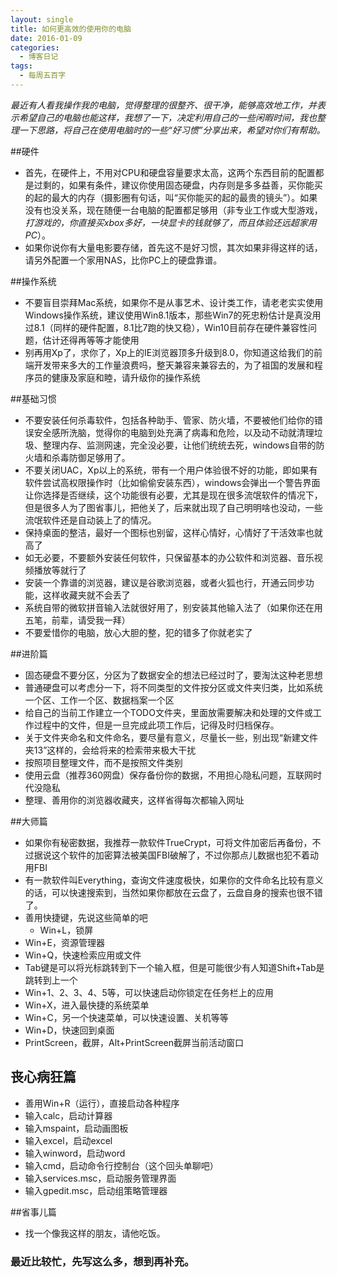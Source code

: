 ```yaml
---
layout: single
title: 如何更高效的使用你的电脑
date: 2016-01-09
categories:
  - 博客日记
tags:
  - 每周五百字
--- 
```

*最近有人看我操作我的电脑，觉得整理的很整齐、很干净，能够高效地工作，并表示希望自己的电脑也能这样，我想了一下，决定利用自己的一些闲暇时间，我也整理一下思路，将自己在使用电脑时的一些“好习惯”分享出来，希望对你们有帮助。*

##硬件
 - 首先，在硬件上，不用对CPU和硬盘容量要求太高，这两个东西目前的配置都是过剩的，如果有条件，建议你使用固态硬盘，内存则是多多益善，买你能买的起的最大的内存（摄影圈有句话，叫“买你能买的起的最贵的镜头”）。如果没有也没关系，现在随便一台电脑的配置都足够用（非专业工作或大型游戏，*打游戏的，你直接买xbox多好，一块显卡的钱就够了，而且体验还远超家用PC*）。
 - 如果你说你有大量电影要存储，首先这不是好习惯，其次如果非得这样的话，请另外配置一个家用NAS，比你PC上的硬盘靠谱。

##操作系统
 - 不要盲目崇拜Mac系统，如果你不是从事艺术、设计类工作，请老老实实使用Windows操作系统，建议使用Win8.1版本，那些Win7的死忠粉估计是真没用过8.1（同样的硬件配置，8.1比7跑的快又稳），Win10目前存在硬件兼容性问题，估计还得再等等才能使用
 - 别再用Xp了，求你了，Xp上的IE浏览器顶多升级到8.0，你知道这给我们的前端开发带来多大的工作量浪费吗，整天兼容来兼容去的，为了祖国的发展和程序员的健康及家庭和睦，请升级你的操作系统

##基础习惯
 - 不要安装任何杀毒软件，包括各种助手、管家、防火墙，不要被他们给你的错误安全感所洗脑，觉得你的电脑到处充满了病毒和危险，以及动不动就清理垃圾、整理内存、监测网速，完全没必要，让他们统统去死，windows自带的防火墙和杀毒防御足够用了。
 - 不要关闭UAC，Xp以上的系统，带有一个用户体验很不好的功能，即如果有软件尝试高权限操作时（比如偷偷安装东西），windows会弹出一个警告界面让你选择是否继续，这个功能很有必要，尤其是现在很多流氓软件的情况下，但是很多人为了图省事儿，把他关了，后来就出现了自己明明啥也没动，一些流氓软件还是自动装上了的情况。
 - 保持桌面的整洁，最好一个图标也别留，这样心情好，心情好了干活效率也就高了
 - 如无必要，不要额外安装任何软件，只保留基本的办公软件和浏览器、音乐视频播放等就行了
 - 安装一个靠谱的浏览器，建议是谷歌浏览器，或者火狐也行，开通云同步功能，这样收藏夹就不会丢了
 - 系统自带的微软拼音输入法就很好用了，别安装其他输入法了（如果你还在用五笔，前辈，请受我一拜）
 - 不要爱惜你的电脑，放心大胆的整，犯的错多了你就老实了

##进阶篇
 - 固态硬盘不要分区，分区为了数据安全的想法已经过时了，要淘汰这种老思想
 - 普通硬盘可以考虑分一下，将不同类型的文件按分区或文件夹归类，比如系统一个区、工作一个区、数据档案一个区
 - 给自己的当前工作建立一个TODO文件夹，里面放需要解决和处理的文件或工作过程中的文件，但是一旦完成此项工作后，记得及时归档保存。
 - 关于文件夹命名和文件命名，要尽量有意义，尽量长一些，别出现“新建文件夹13”这样的，会给将来的检索带来极大干扰
 - 按照项目整理文件，而不是按照文件类别
 - 使用云盘（推荐360网盘）保存备份你的数据，不用担心隐私问题，互联网时代没隐私
 - 整理、善用你的浏览器收藏夹，这样省得每次都输入网址

##大师篇
 - 如果你有秘密数据，我推荐一款软件TrueCrypt，可将文件加密后再备份，不过据说这个软件的加密算法被美国FBI破解了，不过你那点儿数据也犯不着动用FBI
 - 有一款软件叫Everything，查询文件速度极快，如果你的文件命名比较有意义的话，可以快速搜索到，当然如果你都放在云盘了，云盘自身的搜索也很不错了。
 - 善用快捷键，先说这些简单的吧
   - Win+L，锁屏
  - Win+E，资源管理器
  - Win+Q，快速检索应用或文件
  - Tab键是可以将光标跳转到下一个输入框，但是可能很少有人知道Shift+Tab是跳转到上一个
  - Win+1、2、3、4、5等，可以快速启动你锁定在任务栏上的应用
  - Win+X，进入最快捷的系统菜单
  - Win+C，另一个快速菜单，可以快速设置、关机等等
  - Win+D，快速回到桌面
  - PrintScreen，截屏，Alt+PrintScreen截屏当前活动窗口

## 丧心病狂篇
 - 善用Win+R（运行），直接启动各种程序
  - 输入calc，启动计算器
  - 输入mspaint，启动画图板
  - 输入excel，启动excel
  - 输入winword，启动word
  - 输入cmd，启动命令行控制台（这个回头单聊吧）
  - 输入services.msc，启动服务管理界面
  - 输入gpedit.msc，启动组策略管理器

##省事儿篇
 - 找一个像我这样的朋友，请他吃饭。

### 最近比较忙，先写这么多，想到再补充。
